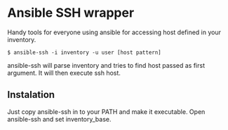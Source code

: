 # Ansible SSH wrapper

Handy tools for everyone using ansible for accessing host defined in your inventory.

```
$ ansible-ssh -i inventory -u user [host pattern]
```

ansible-ssh will parse inventory and tries to find host passed as first argument.
It will then execute ssh host.

## Instalation

Just copy ansible-ssh in to your PATH and make it executable. Open ansible-ssh and set inventory_base. 
